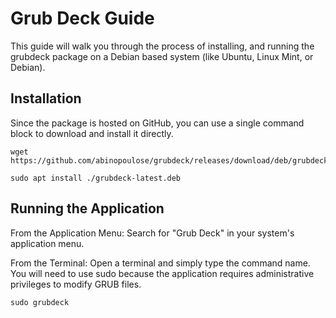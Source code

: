 # Grub Deck Guide
This guide will walk you through the process of installing, and running the grubdeck package on a Debian based system (like Ubuntu, Linux Mint, or Debian).

## Installation
Since the package is hosted on GitHub, you can use a single command block to download and install it directly.

```
wget https://github.com/abinopoulose/grubdeck/releases/download/deb/grubdeck.deb

sudo apt install ./grubdeck-latest.deb
```


## Running the Application

From the Application Menu: Search for "Grub Deck" in your system's application menu.

From the Terminal: Open a terminal and simply type the command name. You will need to use sudo because the application requires administrative privileges to modify GRUB files.
```
sudo grubdeck
```
